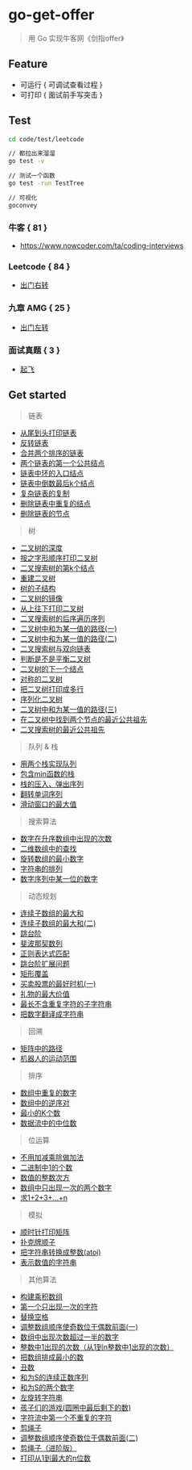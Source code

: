 # go-get-offer

> 用 Go 实现牛客网《剑指offer》

## Feature

* 可运行 { 可调试查看过程 }
* 可打印 { 面试前手写突击 }

## Test

```bash
cd code/test/leetcode

// 都拉出来溜溜
go test -v

// 测试一个函数
go test -run TestTree

// 可视化
goconvey
```

### 牛客 { 81 }

* https://www.nowcoder.com/ta/coding-interviews

### Leetcode { 84 }

* [出门右转](./leetcode/readme.md)

### 九章 AMG { 25 }

* [出门左转](./lintcode/readme.md)

### 面试真题 { 3 }

* [起飞](./interview/readme.md)

## Get started

> 链表

* [从尾到头打印链表](./offer/6.md) 
* [反转链表](./offer/24.md) 
* [合并两个排序的链表](./offer/25.md) 
* [两个链表的第一个公共结点](./offer/52.md) 
* [链表中环的入口结点](./offer/23.md) 
* [链表中倒数最后k个结点](./offer/22.md) 
* [复杂链表的复制](./offer/35.md) 
* [删除链表中重复的结点](./offer/76.md) 
* [删除链表的节点](./offer/18.md)

> 树

* [二叉树的深度](./offer/55.md) 
* [按之字形顺序打印二叉树](./offer/77.md) 
* [二叉搜索树的第k个结点](./offer/54.md) 
* [重建二叉树](./offer/7.md) 
* [树的子结构](./offer/26.md) 
* [二叉树的镜像](./offer/27.md) 
* [从上往下打印二叉树](./offer/32.md) 
* [二叉搜索树的后序遍历序列](./offer/33.md) 
* [二叉树中和为某一值的路径(一)](./offer/82.md) 
* [二叉树中和为某一值的路径(二)](./offer/34.md) 
* [二叉搜索树与双向链表](./offer/36.md) 
* [判断是不是平衡二叉树](./offer/79.md) 
* [二叉树的下一个结点](./offer/8.md) 
* [对称的二叉树](./offer/28.md) 
* [把二叉树打印成多行](./offer/78.md) 
* [序列化二叉树](./offer/37.md) 
* [二叉树中和为某一值的路径(三)](./offer/84.md)
* [在二叉树中找到两个节点的最近公共祖先](./offer/86.md)
* [二叉搜索树的最近公共祖先](./offer/68.md) 

> 队列 & 栈

* [用两个栈实现队列](./offer/9.md) 
* [包含min函数的栈](./offer/30.md) 
* [栈的压入、弹出序列](./offer/31.md) 
* [翻转单词序列](./offer/73.md) 
* [滑动窗口的最大值](./offer/59.md)

> 搜索算法

* [数字在升序数组中出现的次数](./offer/53.md) 
* [二维数组中的查找](./offer/4.md) 
* [旋转数组的最小数字](./offer/11.md) 
* [字符串的排列](./offer/38.md) 
* [数字序列中某一位的数字](./offer/44.md)

> 动态规划

* [连续子数组的最大和](./offer/42.md) 
* [连续子数组的最大和(二)](./offer/85.md) 
* [跳台阶](./offer/69.md) 
* [斐波那契数列](./offer/10.md) 
* [正则表达式匹配](./offer/19.md) 
* [跳台阶扩展问题](./offer/71.md) 
* [矩形覆盖](./offer/70.md) 
* [买卖股票的最好时机(一)](./offer/63.md) 
* [礼物的最大价值](./offer/47.md) 
* [最长不含重复字符的子字符串](./offer/48.md) 
* [把数字翻译成字符串](./offer/46.md)

> 回溯

* [矩阵中的路径](./offer/12.md) 
* [机器人的运动范围](./offer/13.md) 

> 排序

* [数组中重复的数字](./offer/3.md) 
* [数组中的逆序对](./offer/51.md) 
* [最小的K个数](./offer/40.md) 
* [数据流中的中位数](./offer/41.md) 

> 位运算

* [不用加减乘除做加法](./offer/65.md) 
* [二进制中1的个数](./offer/15.md) 
* [数值的整数次方](./offer/16.md) 
* [数组中只出现一次的两个数字](./offer/56.md) 
* [求1+2+3+...+n](./offer/64.md) 

> 模拟

* [顺时针打印矩阵](./offer/29.md) 
* [扑克牌顺子](./offer/61.md) 
* [把字符串转换成整数(atoi)](./offer/67.md) 
* [表示数值的字符串](./offer/20.md)

> 其他算法

* [构建乘积数组](./offer/66.md) 
* [第一个只出现一次的字符](./offer/50.md) 
* [替换空格](./offer/5.md) 
* [调整数组顺序使奇数位于偶数前面(一)](./offer/21.md) 
* [数组中出现次数超过一半的数字](./offer/39.md) 
* [整数中1出现的次数（从1到n整数中1出现的次数）](./offer/43.md) 
* [把数组排成最小的数](./offer/45.md) 
* [丑数](./offer/49.md) 
* [和为S的连续正数序列](./offer/74.md) 
* [和为S的两个数字](./offer/57.md) 
* [左旋转字符串](./offer/58.md) 
* [孩子们的游戏(圆圈中最后剩下的数)](./offer/62.md) 
* [字符流中第一个不重复的字符](./offer/75.md) 
* [剪绳子](./offer/14.md) 
* [调整数组顺序使奇数位于偶数前面(二)](./offer/81.md) 
* [剪绳子（进阶版）](./offer/83.md) 
* [打印从1到最大的n位数](./offer/17.md)